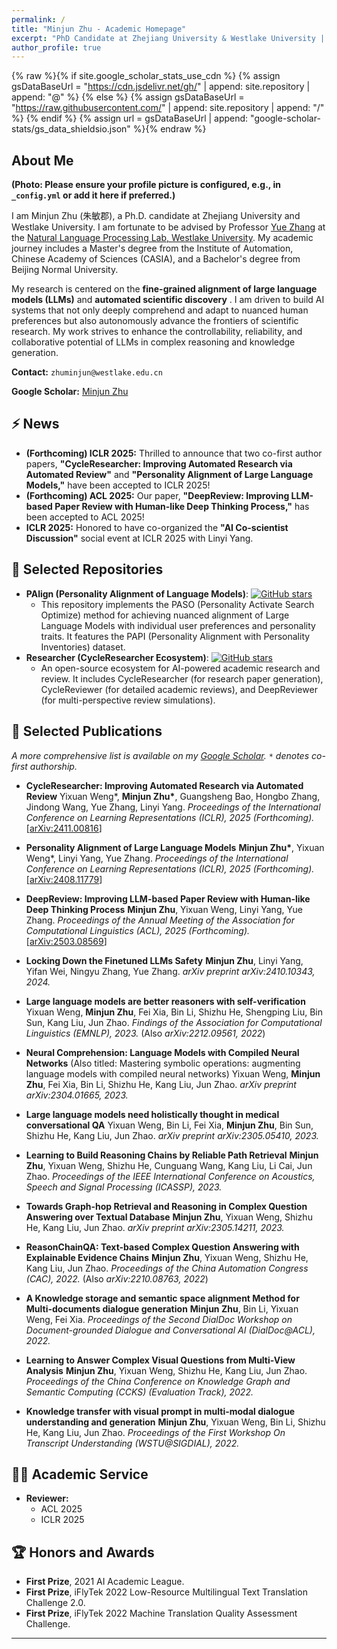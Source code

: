 ```yaml
---
permalink: /
title: "Minjun Zhu - Academic Homepage"
excerpt: "PhD Candidate at Zhejiang University & Westlake University | Researching LLM Alignment and Automated Scientific Discovery"
author_profile: true
---
```


{% raw %}{% if site.google_scholar_stats_use_cdn %}
{% assign gsDataBaseUrl = "https://cdn.jsdelivr.net/gh/" | append: site.repository | append: "@" %}
{% else %}
{% assign gsDataBaseUrl = "https://raw.githubusercontent.com/" | append: site.repository | append: "/" %}
{% endif %}
{% assign url = gsDataBaseUrl | append: "google-scholar-stats/gs_data_shieldsio.json" %}{% endraw %}
<span class='anchor' id='about-me'></span>
## About Me

**(Photo: Please ensure your profile picture is configured, e.g., in `_config.yml` or add it here if preferred.)**

I am Minjun Zhu (朱敏郡), a Ph.D. candidate at Zhejiang University and Westlake University. I am fortunate to be advised by Professor [Yue Zhang](https://frcchang.github.io/) at the [Natural Language Processing Lab, Westlake University](https://www.westlake.edu.cn/faculty/nlp/yue-zhang.html). My academic journey includes a Master's degree from the Institute of Automation, Chinese Academy of Sciences (CASIA), and a Bachelor's degree from Beijing Normal University.

My research is centered on the **fine-grained alignment of large language models (LLMs)** and **automated scientific discovery** . I am driven to build AI systems that not only deeply comprehend and adapt to nuanced human preferences but also autonomously advance the frontiers of scientific research. My work strives to enhance the controllability, reliability, and collaborative potential of LLMs in complex reasoning and knowledge generation.

**Contact:** `zhuminjun@westlake.edu.cn`

**Google Scholar:** [Minjun Zhu](https://scholar.google.cz/citations?hl=zh-CN&user=cm2ub2kAAAAJ)

## ⚡ News
- **(Forthcoming) ICLR 2025:** Thrilled to announce that two co-first author papers, **"CycleResearcher: Improving Automated Research via Automated Review"** and **"Personality Alignment of Large Language Models,"** have been accepted to ICLR 2025!
- **(Forthcoming) ACL 2025:** Our paper, **"DeepReview: Improving LLM-based Paper Review with Human-like Deep Thinking Process,"** has been accepted to ACL 2025!
- **ICLR 2025:** Honored to have co-organized the **"AI Co-scientist Discussion"** social event at ICLR 2025 with Linyi Yang.



## 🌱 Selected Repositories
- **PAlign (Personality Alignment of Language Models)**: [![GitHub stars](https://img.shields.io/github/stars/zhu-minjun/PAlign?style=social)](https://github.com/zhu-minjun/PAlign)
  - This repository implements the PASO (Personality Activate Search Optimize) method for achieving nuanced alignment of Large Language Models with individual user preferences and personality traits. It features the PAPI (Personality Alignment with Personality Inventories) dataset.
- **Researcher (CycleResearcher Ecosystem)**: [![GitHub stars](https://img.shields.io/github/stars/zhu-minjun/Researcher?style=social)](https://github.com/zhu-minjun/Researcher)
  - An open-source ecosystem for AI-powered academic research and review. It includes CycleResearcher (for research paper generation), CycleReviewer (for detailed academic reviews), and DeepReviewer (for multi-perspective review simulations).

## 📝 Selected Publications
*A more comprehensive list is available on my [Google Scholar](https://scholar.google.cz/citations?hl=zh-CN&user=cm2ub2kAAAAJ}). `*` denotes co-first authorship.*

- **CycleResearcher: Improving Automated Research via Automated Review**
  Yixuan Weng\*, **Minjun Zhu\***, Guangsheng Bao, Hongbo Zhang, Jindong Wang, Yue Zhang, Linyi Yang.
  *Proceedings of the International Conference on Learning Representations (ICLR), 2025 (Forthcoming).*
  \[[arXiv:2411.00816](https://arxiv.org/abs/2411.00816)]

- **Personality Alignment of Large Language Models**
  **Minjun Zhu\***, Yixuan Weng\*, Linyi Yang, Yue Zhang.
  *Proceedings of the International Conference on Learning Representations (ICLR), 2025 (Forthcoming).*
  \[[arXiv:2408.11779](https://arxiv.org/abs/2408.11779)]

- **DeepReview: Improving LLM-based Paper Review with Human-like Deep Thinking Process**
  **Minjun Zhu**, Yixuan Weng, Linyi Yang, Yue Zhang.
  *Proceedings of the Annual Meeting of the Association for Computational Linguistics (ACL), 2025 (Forthcoming).*
  \[[arXiv:2503.08569](https://arxiv.org/abs/2503.08569)]

- **Locking Down the Finetuned LLMs Safety**
  **Minjun Zhu**, Linyi Yang, Yifan Wei, Ningyu Zhang, Yue Zhang.
  *arXiv preprint arXiv:2410.10343, 2024.*

- **Large language models are better reasoners with self-verification**
  Yixuan Weng, **Minjun Zhu**, Fei Xia, Bin Li, Shizhu He, Shengping Liu, Bin Sun, Kang Liu, Jun Zhao.
  *Findings of the Association for Computational Linguistics (EMNLP), 2023.* (Also *arXiv:2212.09561, 2022*)

- **Neural Comprehension: Language Models with Compiled Neural Networks**
  (Also titled: Mastering symbolic operations: augmenting language models with compiled neural networks)
  Yixuan Weng, **Minjun Zhu**, Fei Xia, Bin Li, Shizhu He, Kang Liu, Jun Zhao.
  *arXiv preprint arXiv:2304.01665, 2023.*

- **Large language models need holistically thought in medical conversational QA**
  Yixuan Weng, Bin Li, Fei Xia, **Minjun Zhu**, Bin Sun, Shizhu He, Kang Liu, Jun Zhao.
  *arXiv preprint arXiv:2305.05410, 2023.*

- **Learning to Build Reasoning Chains by Reliable Path Retrieval**
  **Minjun Zhu**, Yixuan Weng, Shizhu He, Cunguang Wang, Kang Liu, Li Cai, Jun Zhao.
  *Proceedings of the IEEE International Conference on Acoustics, Speech and Signal Processing (ICASSP), 2023.*

- **Towards Graph-hop Retrieval and Reasoning in Complex Question Answering over Textual Database**
  **Minjun Zhu**, Yixuan Weng, Shizhu He, Kang Liu, Jun Zhao.
  *arXiv preprint arXiv:2305.14211, 2023.*

- **ReasonChainQA: Text-based Complex Question Answering with Explainable Evidence Chains**
  **Minjun Zhu**, Yixuan Weng, Shizhu He, Kang Liu, Jun Zhao.
  *Proceedings of the China Automation Congress (CAC), 2022.* (Also *arXiv:2210.08763, 2022*)

- **A Knowledge storage and semantic space alignment Method for Multi-documents dialogue generation**
  **Minjun Zhu**, Bin Li, Yixuan Weng, Fei Xia.
  *Proceedings of the Second DialDoc Workshop on Document-grounded Dialogue and Conversational AI (DialDoc@ACL), 2022.*

- **Learning to Answer Complex Visual Questions from Multi-View Analysis**
  **Minjun Zhu**, Yixuan Weng, Shizhu He, Kang Liu, Jun Zhao.
  *Proceedings of the China Conference on Knowledge Graph and Semantic Computing (CCKS) (Evaluation Track), 2022.*

- **Knowledge transfer with visual prompt in multi-modal dialogue understanding and generation**
  **Minjun Zhu**, Yixuan Weng, Bin Li, Shizhu He, Kang Liu, Jun Zhao.
  *Proceedings of the First Workshop On Transcript Understanding (WSTU@SIGDIAL), 2022.*

## 🧑‍🏫 Academic Service
- **Reviewer:**
  - ACL 2025
  - ICLR 2025
 
## 🏆 Honors and Awards
- **First Prize**, 2021 AI Academic League.
- **First Prize**, iFlyTek 2022 Low-Resource Multilingual Text Translation Challenge 2.0.
- **First Prize**, iFlyTek 2022 Machine Translation Quality Assessment Challenge.
---
